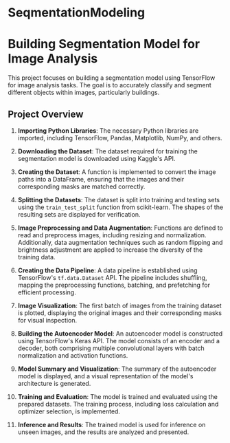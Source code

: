 # SeqmentationModeling
# Building Segmentation Model for Image Analysis

This project focuses on building a segmentation model using TensorFlow for image analysis tasks. The goal is to accurately classify and segment different objects within images, particularly buildings.

## Project Overview

1. **Importing Python Libraries**: The necessary Python libraries are imported, including TensorFlow, Pandas, Matplotlib, NumPy, and others.

2. **Downloading the Dataset**: The dataset required for training the segmentation model is downloaded using Kaggle's API.

3. **Creating the Dataset**: A function is implemented to convert the image paths into a DataFrame, ensuring that the images and their corresponding masks are matched correctly.

4. **Splitting the Datasets**: The dataset is split into training and testing sets using the `train_test_split` function from scikit-learn. The shapes of the resulting sets are displayed for verification.

5. **Image Preprocessing and Data Augmentation**: Functions are defined to read and preprocess images, including resizing and normalization. Additionally, data augmentation techniques such as random flipping and brightness adjustment are applied to increase the diversity of the training data.

6. **Creating the Data Pipeline**: A data pipeline is established using TensorFlow's `tf.data.Dataset` API. The pipeline includes shuffling, mapping the preprocessing functions, batching, and prefetching for efficient processing.

7. **Image Visualization**: The first batch of images from the training dataset is plotted, displaying the original images and their corresponding masks for visual inspection.

8. **Building the Autoencoder Model**: An autoencoder model is constructed using TensorFlow's Keras API. The model consists of an encoder and a decoder, both comprising multiple convolutional layers with batch normalization and activation functions.

9. **Model Summary and Visualization**: The summary of the autoencoder model is displayed, and a visual representation of the model's architecture is generated.

10. **Training and Evaluation**: The model is trained and evaluated using the prepared datasets. The training process, including loss calculation and optimizer selection, is implemented.

11. **Inference and Results**: The trained model is used for inference on unseen images, and the results are analyzed and presented.
